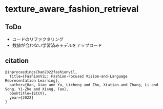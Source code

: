 # texture_aware_fashion_retrieval
## ToDo
- コードのリファクタリング
- 数値が合わない学習済みモデルをアップロード


## citation
```
@inproceedings{han2022fashionvil,
  title={FashionViL: Fashion-Focused Vision-and-Language Representation Learning},
  author={Han, Xiao and Yu, Licheng and Zhu, Xiatian and Zhang, Li and Song, Yi-Zhe and Xiang, Tao},
  booktitle={ECCV},
  year={2022}
}
```
